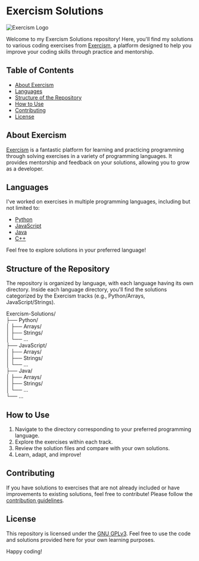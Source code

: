 # Exercism Solutions

![Exercism Logo](https://github.com/exercism/website-icons/blob/main/exercism/logo-icon.svg)

Welcome to my Exercism Solutions repository! Here, you'll find my solutions to various coding exercises from [Exercism](https://exercism.io/), a platform designed to help you improve your coding skills through practice and mentorship.

## Table of Contents

- [About Exercism](#about-exercism)
- [Languages](#languages)
- [Structure of the Repository](#structure-of-the-repository)
- [How to Use](#how-to-use)
- [Contributing](#contributing)
- [License](#license)

## About Exercism

[Exercism](https://exercism.io/) is a fantastic platform for learning and practicing programming through solving exercises in a variety of programming languages. It provides mentorship and feedback on your solutions, allowing you to grow as a developer.

## Languages

I've worked on exercises in multiple programming languages, including but not limited to:

- [Python](https://www.python.org/)
- [JavaScript](https://developer.mozilla.org/en-US/docs/Web/JavaScript)
- [Java](https://www.java.com/)
- [C++](https://isocpp.org/)

Feel free to explore solutions in your preferred language!

## Structure of the Repository

The repository is organized by language, with each language having its own directory. Inside each language directory, you'll find the solutions categorized by the Exercism tracks (e.g., Python/Arrays, JavaScript/Strings).


Exercism-Solutions/  
  ├── Python/  
  │ ├── Arrays/  
  │ ├── Strings/  
  │ └── ...  
  ├── JavaScript/  
  │ ├── Arrays/  
  │ ├── Strings/  
  │ └── ...  
  ├── Java/  
  │ ├── Arrays/   
  │ ├── Strings/   
  │ └── ...  
  └── ...  
  

## How to Use

1. Navigate to the directory corresponding to your preferred programming language.
2. Explore the exercises within each track.
3. Review the solution files and compare with your own solutions.
4. Learn, adapt, and improve!

## Contributing

If you have solutions to exercises that are not already included or have improvements to existing solutions, feel free to contribute! Please follow the [contribution guidelines](CONTRIBUTING.md).

## License

This repository is licensed under the [GNU GPLv3](LICENSE). Feel free to use the code and solutions provided here for your own learning purposes.

Happy coding!
